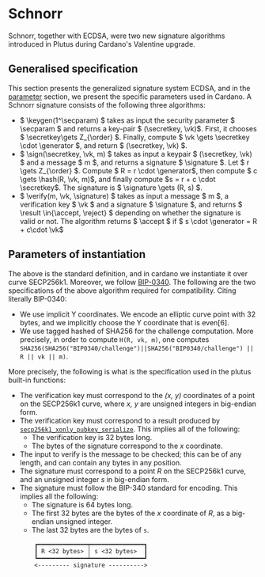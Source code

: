 # Schnorr

Schnorr, together with ECDSA, were two new signature algorithms introduced
in Plutus during Cardano's Valentine upgrade.

## Generalised specification
This section presents the generalized signature system ECDSA, and in the [parameter](#parameters-of-instantiation) section, we present the
specific parameters used in Cardano. A Schnorr signature consists of the following three algorithms:
* $ \keygen(1^\secparam) $ takes as input the security parameter $ \secparam $ and returns a key-pair $
  (\secretkey, \vk)$. First, it chooses $ \secretkey\gets Z_{\order} $. Finally, compute
  $ \vk \gets \secretkey \cdot \generator $, and return $ (\secretkey, \vk) $.
* $ \sign(\secretkey, \vk, m) $ takes as input a keypair $ (\secretkey, \vk) $ and a message $ m $, and returns a
  signature $ \signature $. Let $ r \gets Z_{\order} $. Compute $ R = r \cdot \generator$, then compute
  $ c \gets \hash(R, \vk, m)$, and finally compute $s = r + c \cdot \secretkey$. The signature is $ \signature \gets 
  (R, s) $.
* $ \verify(m, \vk, \signature) $ takes as input a message $ m $, a verification key $ \vk $ and a signature
  $ \signature $, and returns $ \result \in\{\accept, \reject\} $ depending on whether the signature is valid or not. 
  The algorithm returns $ \accept $ if $ s \cdot \generator = R + c\cdot \vk$

## Parameters of instantiation
The above is the standard definition, and in cardano we instantiate it over curve SECP256k1. Moreover, we follow
[BIP-0340](https://github.com/bitcoin/bips/blob/master/bip-0340.mediawiki). The following are the two specifications
of the above algorithm required for compatibility. Citing literally BIP-0340:
* We use implicit Y coordinates. We encode an elliptic curve point with 32 bytes, and we implicitly choose the Y 
  coordinate that is even[6].
* We use tagged hashed of SHA256 for the challenge computation. More precisely, in order to compute `H(R, vk, m)`, 
  one computes `SHA256(SHA256("BIP0340/challenge")||SHA256("BIP0340/challenge") || R || vk || m)`.

More precisely, the following is what is the specification used in the plutus built-in functions:
* The verification key must correspond to the _(x, y)_ coordinates of a point
  on the SECP256k1 curve, where _x, y_ are unsigned integers in big-endian form.
* The verification key must correspond to a result produced by
  [``secp256k1_xonly_pubkey_serialize``](https://github.com/bitcoin-core/secp256k1/blob/master/include/secp256k1_extrakeys.h#L61).
  This implies all of the following:
  * The verification key is 32 bytes long.
  * The bytes of the signature correspond to the _x_ coordinate.
* The input to verify is the message to be checked; this can be of any length,
  and can contain any bytes in any position.
* The signature must correspond to a point _R_ on the SECP256k1 curve, and an
  unsigned integer _s_ in big-endian form.
* The signature must follow the BIP-340 standard for encoding. This implies all the following:
  * The signature is 64 bytes long.
  * The first 32 bytes are the bytes of the _x_ coordinate of _R_, as a
    big-endian unsigned integer.
  * The last 32 bytes are the bytes of `s`.
  ``` 
      ┏━━━━━━━━━━━━━━┯━━━━━━━━━━━━━━━┓
      ┃ R <32 bytes> │ s <32 bytes>  ┃
      ┗━━━━━━━━━━━━━━┷━━━━━━━━━━━━━━━┛
      <--------- signature ---------->
  ```
